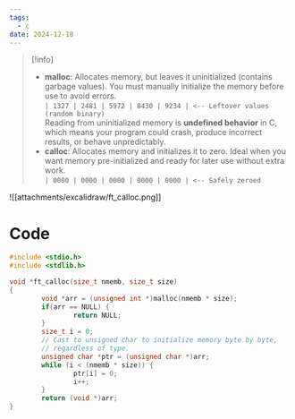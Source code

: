```yaml
---
tags:
  - c
date: 2024-12-18
---
```

>[!info]
> - **malloc**: Allocates memory, but leaves it uninitialized (contains garbage values). You must manually initialize the memory before use to avoid errors. <br/>
>   `| 1327 | 2481 | 5972 | 8430 | 9234 | <-- Leftover values (random binary)` <br/>
>   Reading from uninitialized memory is **undefined behavior** in C, which means your program could crash, produce incorrect results, or behave unpredictably.
> -  **calloc**: Allocates memory and initializes it to zero. Ideal when you want memory pre-initialized and ready for later use without extra work. <br/>
>   `| 0000 | 0000 | 0000 | 0000 | 0000 | <-- Safely zeroed`

![[attachments/excalidraw/ft_calloc.png]]
# Code
```c
#include <stdio.h>
#include <stdlib.h>

void *ft_calloc(size_t nmemb, size_t size)
{
        void *arr = (unsigned int *)malloc(nmemb * size);
        if(arr == NULL) {
                return NULL;
        }
        size_t i = 0;
        // Cast to unsigned char to initialize memory byte by byte,
        // regardless of type.
        unsigned char *ptr = (unsigned char *)arr;
        while (i < (nmemb * size)) {
                ptr[i] = 0;
                i++;
        }
        return (void *)arr;
}
```
